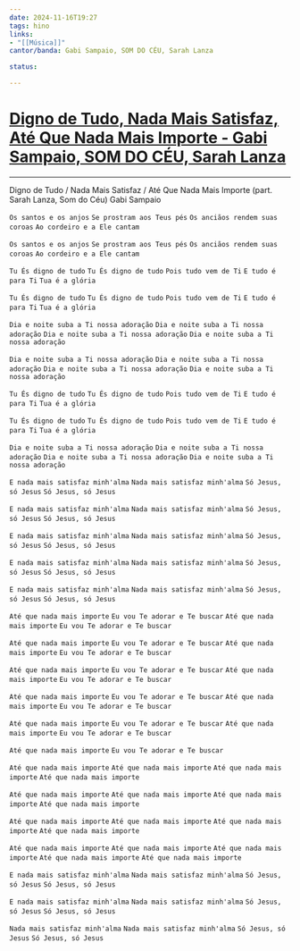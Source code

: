 ```yaml
---
date: 2024-11-16T19:27
tags: hino
links: 
- "[[Música]]"
cantor/banda: Gabi Sampaio, SOM DO CÉU, Sarah Lanza

status: 

---
```

# [Digno de Tudo, Nada Mais Satisfaz, Até Que Nada Mais Importe - Gabi Sampaio, SOM DO CÉU, Sarah Lanza](https://www.youtube.com/watch?v=mJZG2HnHabw)
---


Digno de Tudo / Nada Mais Satisfaz / Até Que Nada Mais Importe (part. Sarah Lanza, Som do Céu)
Gabi Sampaio

`Os santos e os anjos`
`Se prostram aos Teus pés`
`Os anciãos rendem suas coroas`
`Ao cordeiro e a Ele cantam`

`Os santos e os anjos`
`Se prostram aos Teus pés`
`Os anciãos rendem suas coroas`
`Ao cordeiro e a Ele cantam`

`Tu És digno de tudo`
`Tu És digno de tudo`
`Pois tudo vem de Ti`
`E tudo é para Ti`
`Tua é a glória`

`Tu És digno de tudo`
`Tu És digno de tudo`
`Pois tudo vem de Ti`
`E tudo é para Ti`
`Tua é a glória`

`Dia e noite suba a Ti nossa adoração`
`Dia e noite suba a Ti nossa adoração`
`Dia e noite suba a Ti nossa adoração`
`Dia e noite suba a Ti nossa adoração`

`Dia e noite suba a Ti nossa adoração`
`Dia e noite suba a Ti nossa adoração`
`Dia e noite suba a Ti nossa adoração`
`Dia e noite suba a Ti nossa adoração`

`Tu És digno de tudo`
`Tu És digno de tudo`
`Pois tudo vem de Ti`
`E tudo é para Ti`
`Tua é a glória`

`Tu És digno de tudo`
`Tu És digno de tudo`
`Pois tudo vem de Ti`
`E tudo é para Ti`
`Tua é a glória`

`Dia e noite suba a Ti nossa adoração`
`Dia e noite suba a Ti nossa adoração`
`Dia e noite suba a Ti nossa adoração`
`Dia e noite suba a Ti nossa adoração`

`E nada mais satisfaz minh'alma`
`Nada mais satisfaz minh'alma`
`Só Jesus, só Jesus`
`Só Jesus, só Jesus`

`E nada mais satisfaz minh'alma`
`Nada mais satisfaz minh'alma`
`Só Jesus, só Jesus`
`Só Jesus, só Jesus`

`E nada mais satisfaz minh'alma`
`Nada mais satisfaz minh'alma`
`Só Jesus, só Jesus`
`Só Jesus, só Jesus`

`E nada mais satisfaz minh'alma`
`Nada mais satisfaz minh'alma`
`Só Jesus, só Jesus`
`Só Jesus, só Jesus`

`E nada mais satisfaz minh'alma`
`Nada mais satisfaz minh'alma`
`Só Jesus, só Jesus`
`Só Jesus, só Jesus`

`Até que nada mais importe`
`Eu vou Te adorar e Te buscar`
`Até que nada mais importe`
`Eu vou Te adorar e Te buscar`

`Até que nada mais importe`
`Eu vou Te adorar e Te buscar`
`Até que nada mais importe`
`Eu vou Te adorar e Te buscar`

`Até que nada mais importe`
`Eu vou Te adorar e Te buscar`
`Até que nada mais importe`
`Eu vou Te adorar e Te buscar`

`Até que nada mais importe`
`Eu vou Te adorar e Te buscar`
`Até que nada mais importe`
`Eu vou Te adorar e Te buscar`

`Até que nada mais importe`
`Eu vou Te adorar e Te buscar`
`Até que nada mais importe`
`Eu vou Te adorar e Te buscar`

`Até que nada mais importe`
`Eu vou Te adorar e Te buscar`

`Até que nada mais importe`
`Até que nada mais importe`
`Até que nada mais importe`
`Até que nada mais importe`

`Até que nada mais importe`
`Até que nada mais importe`
`Até que nada mais importe`
`Até que nada mais importe`

`Até que nada mais importe`
`Até que nada mais importe`
`Até que nada mais importe`
`Até que nada mais importe`

`Até que nada mais importe`
`Até que nada mais importe`
`Até que nada mais importe`
`Até que nada mais importe`
`Até que nada mais importe`

`E nada mais satisfaz minh'alma`
`Nada mais satisfaz minh'alma`
`Só Jesus, só Jesus`
`Só Jesus, só Jesus`

`E nada mais satisfaz minh'alma`
`Nada mais satisfaz minh'alma`
`Só Jesus, só Jesus`
`Só Jesus, só Jesus`

`Nada mais satisfaz minh'alma`
`Nada mais satisfaz minh'alma`
`Só Jesus, só Jesus`
`Só Jesus, só Jesus`